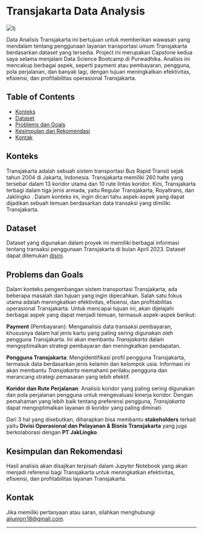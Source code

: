 # Transjakarta Data Analysis

![tj](https://github.com/aljuniorr/Transjakarta-Data-Analysis/assets/85386829/83e20b14-ebfb-46c6-b27d-d7821d29335b)

Data Analisis Transjakarta ini bertujuan untuk memberikan wawasan yang mendalam tentang penggunaan layanan transportasi umum Transjakarta berdasarkan dataset yang tersedia. Project ini merupakan Capstone kedua saya selama menjalani Data Science Bootcamp di Purwadhika. Analisis ini mencakup berbagai aspek, seperti payment atau pembayaran, pengguna, pola perjalanan, dan banyak lagi, dengan tujuan meningkatkan efektivitas, efisiensi, dan profitabilitas operasional Transjakarta.

## Table of Contents
- [Konteks](#konteks)
- [Dataset](#dataset)
- [Problems dan Goals](#problems-dan-goals)
- [Kesimpulan dan Rekomendasi](#kesimpulan-dan-rekomendasi)
- [Kontak](#kontak)

## Konteks

Transjakarta adalah sebuah sistem transportasi Bus Rapid Transit sejak tahun 2004 di Jakarta, Indonesia. Transjakarta memiliki 260 halte yang tersebar dalam 13 koridor utama dan 10 rute lintas koridor. Kini, Transjakarta terbagi dalam tiga jenis armada, yaitu Regular Transjakarta, Royaltrans, dan Jaklingko . Dalam konteks ini, ingin dicari tahu aspek-aspek yang dapat dijadikan sebuah temuan berdasarkan data transaksi yang dimiliki Transjakarta.

## Dataset

Dataset yang digunakan dalam proyek ini memiliki berbagai informasi tentang transaksi penggunaan Transjakarta di bulan April 2023. Dataset dapat ditemukan [disini](https://drive.google.com/drive/folders/1S04hk5uHfHYe6J1S6fVqDunuja1Lk1Lo).

## Problems dan Goals

Dalam konteks pengembangan sistem transportasi Transjakarta, ada beberapa masalah dan tujuan yang ingin dipecahkan. Salah satu fokus utama adalah meningkatkan efektivitas, efisiensi, dan profitabilitas operasional Transjakarta. Untuk mencapai tujuan ini, akan dijelajahi berbagai aspek yang dapat menjadi temuan, termasuk aspek-aspek berikut:

**Payment** (Pembayaran): Menganalisis data transaksi pembayaran, khususnya dalam hal jenis kartu yang paling sering digunakan oleh pengguna Transjakarta. Ini akan membantu *Transjakarta* dalam mengoptimalkan strategi pembayaran dan meningkatkan pendapatan.

**Pengguna Transjakarta**: Mengidentifikasi profil pengguna Transjakarta, termasuk data berdasarkan jenis kelamin dan kelompok usia. Informasi ini akan membantu *Transjakarta* memahami perilaku pengguna dan merancang strategi pemasaran yang lebih efektif.

**Koridor dan Rute Perjalanan**: Analisis koridor yang paling sering digunakan dan pola perjalanan pengguna untuk mengevaluasi kinerja koridor. Dengan pemahaman yang lebih baik tentang preferensi pengguna, *Transjakarta* dapat mengoptimalkan layanan di koridor yang paling diminati.

Dari 3 hal yang disebutkan, diharapkan bisa membantu **stakeholders** terkait yaitu **Divisi Operasional dan Pelayanan & Bisnis Transjakarta** yang juga berkolaborasi dengan **PT JakLingko**.

## Kesimpulan dan Rekomendasi

Hasil analisis akan disajikan terpisah dalam Jupyter Notebook yang akan menjadi referensi bagi Transjakarta untuk meningkatkan efektivitas, efisiensi, dan profitabilitas layanan Transjakarta.

## Kontak

Jika memiliki pertanyaan atau saran, silahkan menghubungi aljuniorr18@gmail.com. 

---

